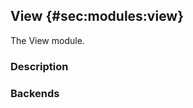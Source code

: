 ## View {#sec:modules:view}

The View module.

### Description

<!-- Description of the module -->

### Backends

<!-- Backends the module supports including links to external resources -->

